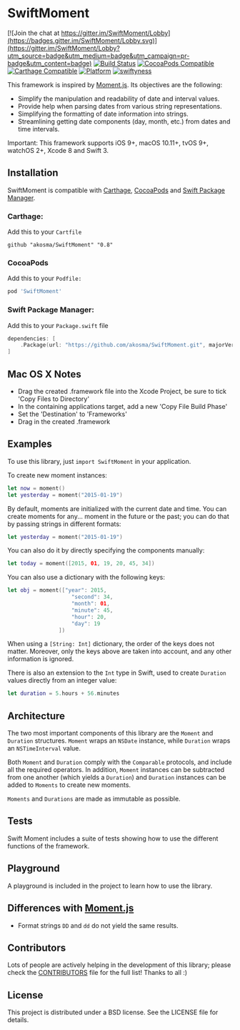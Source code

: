 # SwiftMoment

[![Join the chat at https://gitter.im/SwiftMoment/Lobby](https://badges.gitter.im/SwiftMoment/Lobby.svg)](https://gitter.im/SwiftMoment/Lobby?utm_source=badge&utm_medium=badge&utm_campaign=pr-badge&utm_content=badge) [![Build Status](https://travis-ci.org/akosma/SwiftMoment.svg?branch=master)](https://travis-ci.org/akosma/SwiftMoment)
[![CocoaPods Compatible](https://img.shields.io/cocoapods/v/SwiftMoment.svg)](https://img.shields.io/cocoapods/v/SwiftMoment)
[![Carthage Compatible](https://img.shields.io/badge/Carthage-compatible-4BC51D.svg?style=flat)](https://github.com/Carthage/Carthage)
[![Platform](https://img.shields.io/cocoapods/p/SwiftMoment.svg?style=flat)](http://cocoadocs.org/docsets/SwiftMoment)
[![swiftyness](https://img.shields.io/badge/pure-swift-ff3f26.svg?style=flat)](https://swift.org/)

This framework is inspired by [Moment.js](http://momentjs.com). Its
objectives are the following:

- Simplify the manipulation and readability of date and interval values.
- Provide help when parsing dates from various string representations.
- Simplifying the formatting of date information into strings.
- Streamlining getting date components (day, month, etc.) from dates and
  time intervals.

Important: This framework supports iOS 9+, macOS 10.11+, tvOS 9+, watchOS 2+, Xcode 8 and Swift 3.

## Installation

SwiftMoment is compatible with
[Carthage](http://github.com/Carthage/Carthage),
[CocoaPods](http://cocoapods.org/) and [Swift Package Manager](https://swift.org/package-manager/).


### Carthage:
Add this to your `Cartfile`
```
github "akosma/SwiftMoment" "0.8"
```

### CocoaPods
Add this to your `Podfile:`

```ruby
pod 'SwiftMoment'
```

### Swift Package Manager:
Add this to your `Package.swift` file
```swift
dependencies: [
    .Package(url: "https://github.com/akosma/SwiftMoment.git", majorVersion: 0, minor: 8)
]
```

## Mac OS X Notes

- Drag the created .framework file into the Xcode Project, be sure to tick 'Copy Files to Directory'
- In the containing applications target, add a new 'Copy File Build Phase'
- Set the 'Destination' to 'Frameworks'
- Drag in the created .framework

## Examples

To use this library, just `import SwiftMoment` in your application.

To create new moment instances:

```Swift
let now = moment()
let yesterday = moment("2015-01-19")
```

By default, moments are initialized with the current date and time. You
can create moments for any... moment in the future or the past; you can
do that by passing strings in different formats:

```Swift
let yesterday = moment("2015-01-19")
```

You can also do it by directly specifying the components manually:

```Swift
let today = moment([2015, 01, 19, 20, 45, 34])
```

You can also use a dictionary with the following keys:

```Swift
let obj = moment(["year": 2015,
                    "second": 34,
                    "month": 01,
                    "minute": 45,
                    "hour": 20,
                    "day": 19
                ])
```

When using a `[String: Int]` dictionary, the order of the keys does not
matter. Moreover, only the keys above are taken into account, and any
other information is ignored.

There is also an extension to the `Int` type in Swift, used to create
`Duration` values directly from an integer value:

```Swift
let duration = 5.hours + 56.minutes
```

## Architecture

The two most important components of this library are the `Moment` and
`Duration` structures. `Moment` wraps an `NSDate` instance, while
`Duration` wraps an `NSTimeInterval` value.

Both `Moment` and `Duration` comply with the `Comparable` protocols, and
include all the required operators. In addition, `Moment` instances can
be subtracted from one another (which yields a `Duration`) and
`Duration` instances can be added to `Moments` to create new moments.

`Moments` and `Durations` are made as immutable as possible.

## Tests

Swift Moment includes a suite of tests showing how to use the different
functions of the framework.

## Playground

A playground is included in the project to learn how to use the library.

## Differences with [Moment.js](http://momentjs.com)

- Format strings `DD` and `dd` do not yield the same results.

## Contributors

Lots of people are actively helping in the development of this library;
please check the
[CONTRIBUTORS](https://github.com/akosma/SwiftMoment/blob/master/CONTRIBUTORS.md)
file for the full list! Thanks to all :)

## License

This project is distributed under a BSD license. See the LICENSE file
for details.

